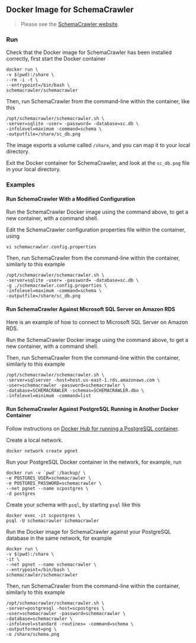 ## Docker Image for SchemaCrawler

> Please see the [SchemaCrawler website](https://www.schemacrawler.com/).

### Run

Check that the Docker image for SchemaCrawler has been installed correctly, first start
the Docker container
```
docker run \
-v $(pwd):/share \
--rm -i -t \
--entrypoint=/bin/bash \
schemacrawler/schemacrawler
```

Then, run SchemaCrawler from the command-line within the container, like this
```
/opt/schemacrawler/schemacrawler.sh \
-server=sqlite -user= -password= -database=sc.db \
-infolevel=maximum -command=schema \
-outputfile=/share/sc_db.png
```
The image exports a volume called `/share`, and you can map it to your local directory. 

Exit the Docker container for SchemaCrawler, and look at the `sc_db.png` file in your local directory.

### Examples

#### Run SchemaCrawler With a Modified Configuration

Run the SchemaCrawler Docker image using the command above, to get a new container, with a command shell. 

Edit the SchemaCrawler configuration properties file within the container, using
```
vi schemacrawler.config.properties
```

Then, run SchemaCrawler from the command-line within the container, similarly to this example
```
/opt/schemacrawler/schemacrawler.sh \
-server=sqlite -user= -password= -database=sc.db \
-g ./schemacrawler.config.properties \
-infolevel=maximum -command=schema \
-outputfile=/share/sc_db.png
```

#### Run SchemaCrawler Against Microsoft SQL Server on Amazon RDS

Here is an example of how to connect to Microsoft SQL Server on Amazon RDS. 

Run the SchemaCrawler Docker image using the command above, to get a new container, with a command shell. 

Then, run SchemaCrawler from the command-line within the container, similarly to this example
```
/opt/schemacrawler/schemacrawler.sh \
-server=sqlserver -host=host.us-east-1.rds.amazonaws.com \
-user=schemacrawler -password=schemacrawler \
-database=SCHEMACRAWLER -schemas=SCHEMACRAWLER.dbo \
-infolevel=minimum -command=list
```

#### Run SchemaCrawler Against PostgreSQL Running in Another Docker Container

Follow instructions on [Docker Hub for running a PostgreSQL container](https://hub.docker.com/_/postgres/).

Create a local network.
```
docker network create pgnet
```

Run your PostgreSQL Docker container in the network, for example, run
``` 
docker run -v `pwd`:/backup/ \
-e POSTGRES_USER=schemacrawler \
-e POSTGRES_PASSWORD=schemacrawler \
--net pgnet --name scpostgres \
-d postgres
```

Create your schema with `psql`, by starting `psql` like this
```
docker exec -it scpostgres \
psql -U schemacrawler schemacrawler
```

Run the Docker image for SchemaCrawler against your PostgreSQL database in the same network, for example
```
docker run \
-v $(pwd):/share \
-it \
--net pgnet --name schemacrawler \
--entrypoint=/bin/bash \
schemacrawler/schemacrawler
```

Then, run SchemaCrawler from the command-line within the container, similarly to this example
```
/opt/schemacrawler/schemacrawler.sh \
-server=postgresql -host=scpostgres \
-user=schemacrawler -password=schemacrawler \
-database=schemacrawler \
-infolevel=standard -routines= -command=schema \
-outputformat=png \
-o /share/schema.png
```
